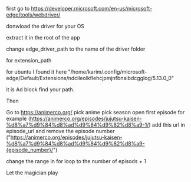 first go to https://developer.microsoft.com/en-us/microsoft-edge/tools/webdriver/

donwload the driver for your OS

extract it in the root of the app

change edge_driver_path to the name of the driver folder

for extension_path

for ubuntu I found it here "/home/karim/.config/microsoft-edge/Default/Extensions/ndcileolkflehcjpmjnfbnaibdcgglog/5.13.0_0"

it is Ad block find your path.

Then

Go to https://animerco.org/
pick anime
pick season
open first episode
for example (https://animerco.org/episodes/jujutsu-kaisen-%d8%a7%d9%84%d8%ad%d9%84%d9%82%d8%a9-1/)
add this url in episode_url and remove the episode number
("https://animerco.org/episodes/jujutsu-kaisen-%d8%a7%d9%84%d8%ad%d9%84%d9%82%d8%a9-{episode_number}/")

change the range in for loop to the number of episods + 1

Let the magician play
